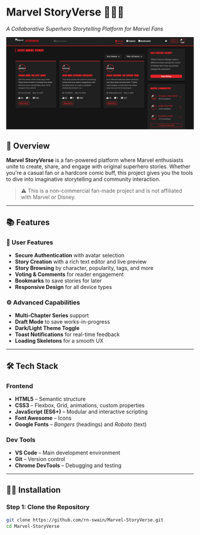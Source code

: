 # Marvel StoryVerse 🦸‍♂️📝  
*A Collaborative Superhero Storytelling Platform for Marvel Fans*

![Marvel StoryVerse Screenshot](Screenshot.png)

## 🚀 Overview
**Marvel StoryVerse** is a fan-powered platform where Marvel enthusiasts unite to create, share, and engage with original superhero stories. Whether you're a casual fan or a hardcore comic buff, this project gives you the tools to dive into imaginative storytelling and community interaction.

> ⚠️ This is a non-commercial fan-made project and is not affiliated with Marvel or Disney.

---

## 📚 Features

### 👥 User Features
- **Secure Authentication** with avatar selection  
- **Story Creation** with a rich text editor and live preview  
- **Story Browsing** by character, popularity, tags, and more  
- **Voting & Comments** for reader engagement  
- **Bookmarks** to save stories for later  
- **Responsive Design** for all device types  

### ⚙️ Advanced Capabilities
- **Multi-Chapter Series** support  
- **Draft Mode** to save works-in-progress  
- **Dark/Light Theme Toggle**  
- **Toast Notifications** for real-time feedback  
- **Loading Skeletons** for a smooth UX  

---

## 🛠️ Tech Stack

### Frontend
- **HTML5** – Semantic structure  
- **CSS3** – Flexbox, Grid, animations, custom properties  
- **JavaScript (ES6+)** – Modular and interactive scripting  
- **Font Awesome** – Icons  
- **Google Fonts** – *Bangers* (headings) and *Roboto* (text)  

### Dev Tools
- **VS Code** – Main development environment  
- **Git** – Version control  
- **Chrome DevTools** – Debugging and testing  

---

## 🧑‍💻 Installation

### Step 1: Clone the Repository
```bash
git clone https://github.com/rn-swain/Marvel-StoryVerse.git
cd Marvel-StoryVerse
